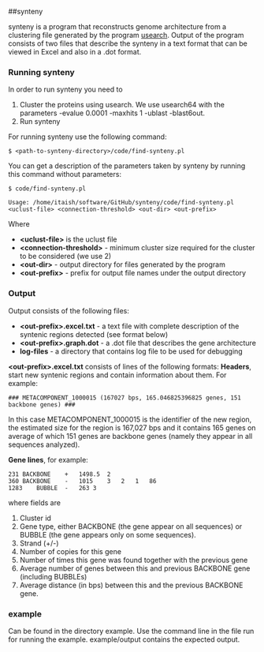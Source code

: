 ##synteny

synteny is a program that reconstructs genome architecture from a clustering file generated by the program [usearch](http://drive5.com/usearch/). Output of the 
program consists of two files that describe the synteny in a text format that can be viewed in Excel and also in a .dot format.

### Running synteny

In order to run synteny you need to

1. Cluster the proteins using usearch. We use usearch64 with the parameters -evalue 0.0001 -maxhits 1 -ublast -blast6out.
2. Run synteny

For running synteny use the following command:

```
$ <path-to-synteny-directory>/code/find-synteny.pl
```

You can get a description of the parameters taken by synteny by running this command without parameters:

```
$ code/find-synteny.pl

Usage: /home/itaish/software/GitHub/synteny/code/find-synteny.pl <uclust-file> <connection-threshold> <out-dir> <out-prefix>
```
Where
* **\<uclust-file\>** is the uclust file
* **\<connection-threshold\>** - minimum cluster size required for the cluster to be considered (we use 2)
* **\<out-dir\>** - output directory for files generated by the program
* **\<out-prefix\>** - prefix for output file names under the output directory

### Output
Output consists of the following files:
* **\<out-prefix\>.excel.txt** - a text file with complete description of the syntenic regions detected (see format below)
* **\<out-prefix\>.graph.dot** - a .dot file that describes the gene architecture
* **log-files** - a directory that contains log file to be used for debugging


**\<out-prefix\>.excel.txt** consists of lines of the following formats:
**Headers**, start new syntenic regions and contain information about them. For example:
```
### METACOMPONENT_1000015 (167027 bps, 165.046825396825 genes, 151 backbone genes) ###
```
In this case METACOMPONENT_1000015 is the identifier of the new region, the estimated size for the region is 167,027 bps and it contains 165 genes on 
average of which 151 genes are backbone genes (namely they appear in all sequences analyzed).

**Gene lines**, for example:
```
231	BACKBONE	+	1498.5	2
360	BACKBONE	-	1015	3	2	1	86
1283	BUBBLE	-	263	3
```
where fields are 
1. Cluster id
2. Gene type, either BACKBONE (the gene appear on all sequences) or BUBBLE (the gene appears only on some sequences).
3. Strand (+/-) 
4. Number of copies for this gene 
5. Number of times this gene was found together with the previous gene
6. Average number of genes between this and previous BACKBONE gene (including BUBBLEs) 
7. Average distance (in bps) between this and the previous BACKBONE gene. 

### example

Can be found in the directory example. Use the command line in the file run for running the example. example/output contains the expected output.
